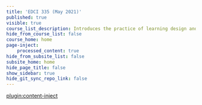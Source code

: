 ```yaml
---
title: 'EDCI 335 (May 2021)'
published: true
visible: true
course_list_description: Introduces the practice of learning design and its application to networked and open online learning environments. Explores the principles of learning design and how to create technology-mediated learning experiences for others. Opportunities to plan, design and develop technology-mediated learning experiences taking into account learning theories, communities of inquiry, inclusivity, technologies for learning, essential digital literacies and alignment of outcomes with assessments.
hide_from_course_list: false
course_home: home
page-inject:
    processed_content: true
hide_from_subsite_list: false
subsite_home: home
hide_page_title: false
show_sidebar: true
hide_git_sync_repo_link: false
---
```


[plugin:content-inject](/edci335-202105/home/_important-reminders)
